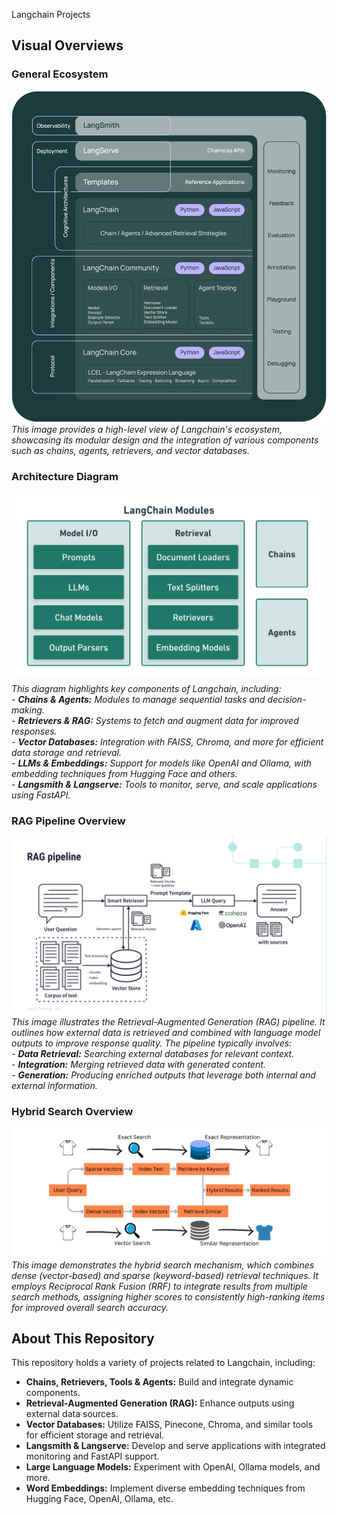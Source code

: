 Langchain Projects

## Visual Overviews

### General Ecosystem
![Langchain Overview](image/langchain_stack.webp)  
*This image provides a high-level view of Langchain's ecosystem, showcasing its modular design and the integration of various components such as chains, agents, retrievers, and vector databases.*

### Architecture Diagram
![Langchain Architecture](image/modules.png)  
*This diagram highlights key components of Langchain, including:  
	- **Chains & Agents:** Modules to manage sequential tasks and decision-making.  
	- **Retrievers & RAG:** Systems to fetch and augment data for improved responses.  
	- **Vector Databases:** Integration with FAISS, Chroma, and more for efficient data storage and retrieval.  
	- **LLMs & Embeddings:** Support for models like OpenAI and Ollama, with embedding techniques from Hugging Face and others.  
	- **Langsmith & Langserve:** Tools to monitor, serve, and scale applications using FastAPI.*

### RAG Pipeline Overview
![RAG Pipeline](image/rag-pipeline.webp)  
*This image illustrates the Retrieval-Augmented Generation (RAG) pipeline. It outlines how external data is retrieved and combined with language model outputs to improve response quality. The pipeline typically involves:  
	- **Data Retrieval:** Searching external databases for relevant context.  
	- **Integration:** Merging retrieved data with generated content.  
	- **Generation:** Producing enriched outputs that leverage both internal and external information.*

### Hybrid Search Overview
![Hybrid Search](image/hybridsearch.png)  
*This image demonstrates the hybrid search mechanism, which combines dense (vector-based) and sparse (keyword-based) retrieval techniques. It employs Reciprocal Rank Fusion (RRF) to integrate results from multiple search methods, assigning higher scores to consistently high-ranking items for improved overall search accuracy.*

## About This Repository

This repository holds a variety of projects related to Langchain, including:

- **Chains, Retrievers, Tools & Agents:** Build and integrate dynamic components.
- **Retrieval-Augmented Generation (RAG):** Enhance outputs using external data sources.
- **Vector Databases:** Utilize FAISS, Pinecone, Chroma, and similar tools for efficient storage and retrieval.
- **Langsmith & Langserve:** Develop and serve applications with integrated monitoring and FastAPI support.
- **Large Language Models:** Experiment with OpenAI, Ollama models, and more.
- **Word Embeddings:** Implement diverse embedding techniques from Hugging Face, OpenAI, Ollama, etc.
